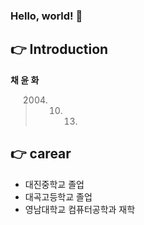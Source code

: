 ### Hello, world! 👋   
    
    
## 👉 Introduction
**채 윤 화**
> 2004. 10. 13.


## 👉 carear
- 대진중학교 졸업
- 대곡고등학교 졸업
- 영남대학교 컴퓨터공학과 재학


## 
